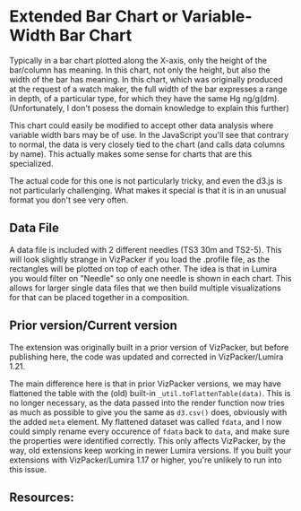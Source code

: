 Extended Bar Chart or Variable-Width Bar Chart
==============================================
Typically in a bar chart plotted along the X-axis, only the height of the bar/column has meaning. In this chart, not only the height, but also the width of the bar has meaning. In this chart, which was originally produced at the request of a watch maker, the full width of the bar expresses a range in depth, of a particular type, for which they have the same Hg ng/g(dm). (Unfortunately, I don't posess the domain knowledge to explain this further)

This chart could easily be modified to accept other data analysis where variable width bars may be of use. In the JavaScript you'll see that contrary to normal, the data is very closely tied to the chart (and calls data columns by name). This actually makes some sense for charts that are this specialized.

The actual code for this one is not particularly tricky, and even the d3.js is not particularly challenging. What makes it special is that it is in an unusual format you don't see very often.

Data File
---------
A data file is included with 2 different needles (TS3 30m and TS2-5). This will look slightly strange in VizPacker if you load the .profile file, as the rectangles will be plotted on top of each other. The idea is that in Lumira you would filter on "Needle" so only one needle is shown in each chart. This allows for larger single data files that we then build multiple visualizations for that can be placed together in a composition. 

Prior version/Current version
-----------------------------
The extension was originally built in a prior version of VizPacker, but before publishing here, the code was updated and corrected in VizPacker/Lumira 1.21.

The main difference here is that in prior VizPacker versions, we may have flattened the table with the (old) built-in `_util.toFlattenTable(data)`. This is no longer necessary, as the data passed into the render function now tries as much as possible to give you the same as `d3.csv()` does, obviously with the added `meta` element. My flattened dataset was called `fdata`, and I now could simply rename every occurence of `fdata` back to `data`, and make sure the properties were identified correctly. This only affects VizPacker, by the way, old extensions keep working in newer Lumira versions. If you built your extensions with VizPacker/Lumira 1.17 or higher, you're unlikely to run into this issue.

Resources:
----------
